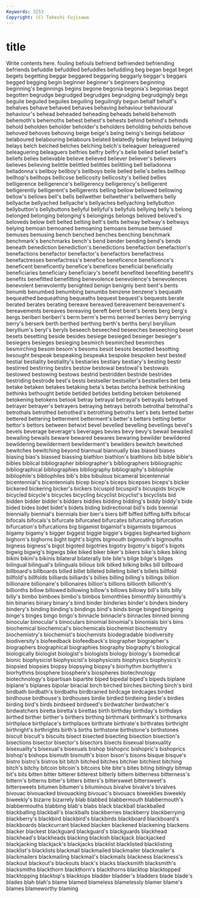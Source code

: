 ```yaml
---
Keywords: 3253 
Copyright: (C) Takeshi Fujisawa
---
```


# title

Write contents here.
fouling befouls befriend befriended befriending befriends befuddle befuddled befuddles befuddling
beg began begat beget begets begetting beggar beggared beggaring beggarly
beggar's beggars begged begging begin beginner beginner's beginners beginning beginning's
beginnings begins begone begonia begonia's begonias begot begotten begrudge begrudged
begrudges begrudging begrudgingly begs beguile beguiled beguiles beguiling beguilingly begun
behalf behalf's behalves behave behaved behaves behaving behaviour behavioural behaviour's
behead beheaded beheading beheads beheld behemoth behemoth's behemoths behest behest's
behests behind behind's behinds behold beholden beholder beholder's beholders beholding
beholds behove behoved behoves behoving beige beige's being being's beings
belabour belaboured belabouring belabours belated belatedly belay belayed belaying belays
belch belched belches belching belch's beleaguer beleaguered beleaguering beleaguers belfries
belfry belfry's belie belied belief belief's beliefs belies believable believe
believed believer believer's believers believes believing belittle belittled belittles belittling
bell belladonna belladonna's bellboy bellboy's bellboys belle belled belle's belles
bellhop bellhop's bellhops bellicose bellicosity bellicosity's bellied bellies belligerence belligerence's
belligerency belligerency's belligerent belligerently belligerent's belligerents belling bellow bellowed bellowing
bellow's bellows bell's bells bellwether bellwether's bellwethers belly bellyache bellyached
bellyache's bellyaches bellyaching bellybutton bellybutton's bellybuttons bellyful bellyful's bellyfuls bellying
belly's belong belonged belonging belonging's belongings belongs beloved beloved's beloveds
below belt belted belting belt's belts beltway beltway's beltways belying
bemoan bemoaned bemoaning bemoans bemuse bemused bemuses bemusing bench benched
benches benching benchmark benchmark's benchmarks bench's bend bender bending bend's
bends beneath benediction benediction's benedictions benefaction benefaction's benefactions benefactor benefactor's
benefactors benefactress benefactresses benefactress's benefice beneficence beneficence's beneficent beneficently benefice's
benefices beneficial beneficially beneficiaries beneficiary beneficiary's benefit benefited benefiting benefit's
benefits benefitted benefitting benevolence benevolence's benevolences benevolent benevolently benighted benign
benignly bent bent's bents benumb benumbed benumbing benumbs benzene benzene's
bequeath bequeathed bequeathing bequeaths bequest bequest's bequests berate berated berates
berating bereave bereaved bereavement bereavement's bereavements bereaves bereaving bereft beret
beret's berets berg berg's bergs beriberi beriberi's berm berm's berms
berried berries berry berrying berry's berserk berth berthed berthing berth's
berths beryl beryllium beryllium's beryl's beryls beseech beseeched beseeches beseeching
beset besets besetting beside besides besiege besieged besieger besieger's besiegers
besieges besieging besmirch besmirched besmirches besmirching besom besom's besoms besot
besots besotted besotting besought bespeak bespeaking bespeaks bespoke bespoken best
bested bestial bestiality bestiality's bestiaries bestiary bestiary's besting bestir bestirred
bestirring bestirs bestow bestowal bestowal's bestowals bestowed bestowing bestows bestrid
bestridden bestride bestrides bestriding bestrode best's bests bestseller bestseller's bestsellers
bet beta betake betaken betakes betaking beta's betas betcha bethink
bethinking bethinks bethought betide betided betides betiding betoken betokened betokening
betokens betook betray betrayal betrayal's betrayals betrayed betrayer betrayer's betrayers
betraying betrays betroth betrothal betrothal's betrothals betrothed betrothed's betrothing betroths
bet's bets betted better bettered bettering betterment betterment's better's betters
betting bettor bettor's bettors between betwixt bevel bevelled bevelling bevellings
bevel's bevels beverage beverage's beverages bevies bevy bevy's bewail bewailed
bewailing bewails beware bewared bewares bewaring bewilder bewildered bewildering bewilderment
bewilderment's bewilders bewitch bewitched bewitches bewitching beyond biannual biannually bias
biased biases biasing bias's biassed biassing biathlon biathlon's biathlons bib
bible bible's bibles biblical bibliographer bibliographer's bibliographers bibliographic bibliographical bibliographies
bibliography bibliography's bibliophile bibliophile's bibliophiles bib's bibs bibulous bicameral bicentennial
bicentennial's bicentennials bicep bicep's biceps bicepses biceps's bicker bickered bickering
bicker's bickers bicuspid bicuspid's bicuspids bicycle bicycled bicycle's bicycles bicycling
bicyclist bicyclist's bicyclists bid bidden bidder bidder's bidders biddies bidding
bidding's biddy biddy's bide bided bides bidet bidet's bidets biding
bidirectional bid's bids biennial biennially biennial's biennials bier bier's biers
biff biffed biffing biffs bifocal bifocals bifocals's bifurcate bifurcated bifurcates
bifurcating bifurcation bifurcation's bifurcations big bigamist bigamist's bigamists bigamous bigamy
bigamy's bigger biggest biggie biggie's biggies bighearted bighorn bighorn's bighorns
bight bight's bights bigmouth bigmouth's bigmouths bigness bigness's bigot bigoted
bigotries bigotry bigotry's bigot's bigots bigwig bigwig's bigwigs bike biked
biker biker's bikers bike's bikes biking bikini bikini's bikinis bilateral
bilaterally bile bile's bilge bilge's bilges bilingual bilingual's bilinguals bilious
bilk bilked bilking bilks bill billboard billboard's billboards billed billet
billeted billeting billet's billets billfold billfold's billfolds billiards billiards's billies
billing billing's billings billion billionaire billionaire's billionaires billion's billions billionth
billionth's billionths billow billowed billowing billow's billows billowy bill's bills
billy billy's bimbo bimboes bimbo's bimbos bimonthlies bimonthly bimonthly's bin
binaries binary binary's bind binder binderies binder's binders bindery bindery's
binding binding's bindings bind's binds binge binged bingeing binge's binges
bingo bingo's binnacle binnacle's binnacles binned binning binocular binocular's binoculars
binomial binomial's binomials bin's bins biochemical biochemical's biochemicals biochemist biochemistry
biochemistry's biochemist's biochemists biodegradable biodiversity biodiversity's biofeedback biofeedback's biographer biographer's
biographers biographical biographies biography biography's biological biologically biologist biologist's biologists
biology biology's biomedical bionic biophysicist biophysicist's biophysicists biophysics biophysics's biopsied
biopsies biopsy biopsying biopsy's biorhythm biorhythm's biorhythms biosphere biosphere's biospheres
biotechnology biotechnology's bipartisan bipartite biped bipedal biped's bipeds biplane biplane's
biplanes bipolar biracial birch birched birches birching birch's bird birdbath
birdbath's birdbaths birdbrained birdcage birdcages birded birdhouse birdhouse's birdhouses birdie
birdied birdieing birdie's birdies birding bird's birds birdseed birdseed's birdwatcher
birdwatcher's birdwatchers biretta biretta's birettas birth birthday birthday's birthdays birthed
birther birther's birthers birthing birthmark birthmark's birthmarks birthplace birthplace's birthplaces
birthrate birthrate's birthrates birthright birthright's birthrights birth's births birthstone birthstone's
birthstones biscuit biscuit's biscuits bisect bisected bisecting bisection bisection's bisections
bisector bisector's bisectors bisects bisexual bisexuality bisexuality's bisexual's bisexuals bishop
bishopric bishopric's bishoprics bishop's bishops bismuth bismuth's bison bison's bisons
bisque bisque's bistro bistro's bistros bit bitch bitched bitches bitchier
bitchiest bitching bitch's bitchy bitcoin bitcoin's bitcoins bite bite's bites
biting bitingly bitmap bit's bits bitten bitter bitterer bitterest bitterly
bittern bitterness bitterness's bittern's bitterns bitter's bitters bitters's bittersweet bittersweet's
bittersweets bitumen bitumen's bituminous bivalve bivalve's bivalves bivouac bivouacked bivouacking
bivouac's bivouacs biweeklies biweekly biweekly's bizarre bizarrely blab blabbed blabbermouth
blabbermouth's blabbermouths blabbing blab's blabs black blackball blackballed blackballing blackball's
blackballs blackberries blackberry blackberrying blackberry's blackbird blackbird's blackbirds blackboard blackboard's
blackboards blackcurrant blacked blacken blackened blackening blackens blacker blackest blackguard
blackguard's blackguards blackhead blackhead's blackheads blacking blackish blackjack blackjacked blackjacking
blackjack's blackjacks blacklist blacklisted blacklisting blacklist's blacklists blackmail blackmailed blackmailer
blackmailer's blackmailers blackmailing blackmail's blackmails blackness blackness's blackout blackout's blackouts
black's blacks blacksmith blacksmith's blacksmiths blackthorn blackthorn's blackthorns blacktop blacktopped
blacktopping blacktop's blacktops bladder bladder's bladders blade blade's blades blah
blah's blame blamed blameless blamelessly blamer blame's blames blameworthy blaming
